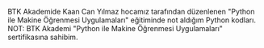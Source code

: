 BTK Akademide Kaan Can Yılmaz hocamız tarafından düzenlenen "Python ile Makine Öğrenmesi Uygulamaları" eğitiminde not aldığım Python kodları.
NOT: BTK Akademi "Python ile Makine Öğrenmesi Uygulamaları" sertifikasına sahibim.
